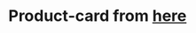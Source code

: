 # Product-card from [here](https://www.frontendmentor.io/challenges/product-preview-card-component-GO7UmttRfa)
